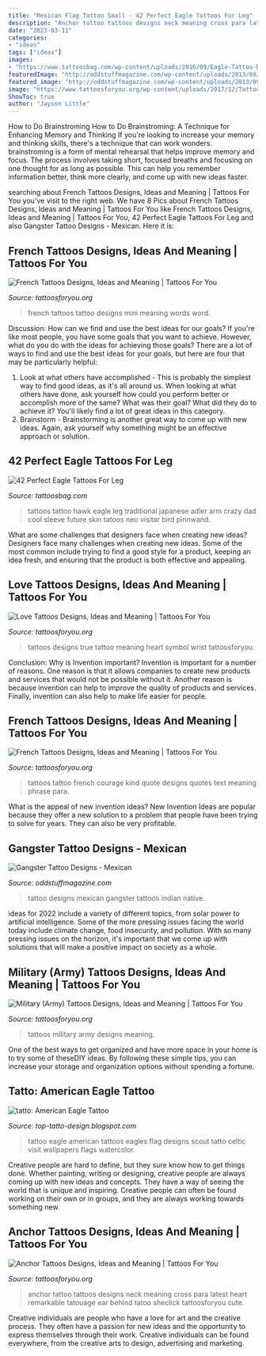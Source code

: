 ```yaml
---
title: "Mexican Flag Tattoo Small - 42 Perfect Eagle Tattoos For Leg"
description: "Anchor tattoo tattoos designs neck meaning cross para latest heart remarkable tatouage ear behind tatoo sheclick tattoosforyou cute"
date: "2023-03-11"
categories:
- "ideas"
tags: ["ideas"]
images:
- "https://www.tattoosbag.com/wp-content/uploads/2016/09/Eagle-Tattoo-Design-On-Leg.jpg"
featuredImage: "http://oddstuffmagazine.com/wp-content/uploads/2013/09/Mexican-tattoo-designs-7-531x800.jpg"
featured_image: "http://oddstuffmagazine.com/wp-content/uploads/2013/09/Mexican-tattoo-designs-7-531x800.jpg"
image: "https://www.tattoosforyou.org/wp-content/uploads/2017/12/Tattoos-in-French.jpg"
ShowToc: true
author: "Jayson Little"
---
```



How to Do Brainstroming
How to Do Brainstroming: A Technique for Enhancing Memory and Thinking
If you're looking to increase your memory and thinking skills, there's a technique that can work wonders. brainstroming is a form of mental rehearsal that helps improve memory and focus. The process involves taking short, focused breaths and focusing on one thought for as long as possible. This can help you remember information better, think more clearly, and come up with new ideas faster.

	

		
searching about French Tattoos Designs, Ideas and Meaning | Tattoos For You you've visit to the right web. We have 8 Pics about French Tattoos Designs, Ideas and Meaning | Tattoos For You like French Tattoos Designs, Ideas and Meaning | Tattoos For You, 42 Perfect Eagle Tattoos For Leg and also Gangster Tattoo Designs - Mexican. Here it is:
		
    
## French Tattoos Designs, Ideas And Meaning | Tattoos For You

<img loading=lazy src="https://www.tattoosforyou.org/wp-content/uploads/2017/12/Tattoo-French.jpg" onerror="this.onerror=null;this.src='https://tse2.mm.bing.net/th?id=OIP.9Y3OScfUkGS1jLwTdiIfwQHaHa&amp;pid=15.1';" alt="French Tattoos Designs, Ideas and Meaning | Tattoos For You">

_Source: tattoosforyou.org_

>french tattoos tattoo designs mini meaning words word. 

	

Discussion: How can we find and use the best ideas for our goals?
If you're like most people, you have some goals that you want to achieve. However, what do you do with the ideas for achieving those goals? 
There are a lot of ways to find and use the best ideas for your goals, but here are four that may be particularly helpful: 

1) Look at what others have accomplished - This is probably the simplest way to find good ideas, as it's all around us. When looking at what others have done, ask yourself how could you perform better or accomplish more of the same? What was their goal? What did they do to achieve it? You'll likely find a lot of great ideas in this category. 
2) Brainstorm - Brainstorming is another great way to come up with new ideas. Again, ask yourself why something might be an effective approach or solution.

    
## 42 Perfect Eagle Tattoos For Leg

<img loading=lazy src="https://www.tattoosbag.com/wp-content/uploads/2016/09/Eagle-Tattoo-Design-On-Leg.jpg" onerror="this.onerror=null;this.src='https://tse1.mm.bing.net/th?id=OIP.B7ORGEDjAx75GsdOllKPtQHaM8&amp;pid=15.1';" alt="42 Perfect Eagle Tattoos For Leg">

_Source: tattoosbag.com_

>tattoos tattoo hawk eagle leg traditional japanese adler arm crazy dad cool sleeve future skin tatoos neo visitar bird pinnwand. 

	

What are some challenges that designers face when creating new ideas?
Designers face many challenges when creating new ideas. Some of the most common include trying to find a good style for a product, keeping an idea fresh, and ensuring that the product is both effective and appealing.

    
## Love Tattoos Designs, Ideas And Meaning | Tattoos For You

<img loading=lazy src="http://www.tattoosforyou.org/wp-content/uploads/2013/09/True-Love-Tattoos.jpg" onerror="this.onerror=null;this.src='https://tse1.mm.bing.net/th?id=OIP.Y15wlY3D5CzxPAGo0jLt4gHaKy&amp;pid=15.1';" alt="Love Tattoos Designs, Ideas and Meaning | Tattoos For You">

_Source: tattoosforyou.org_

>tattoos designs true tattoo meaning heart symbol wrist tattoosforyou. 

	

Conclusion: Why is Invention important?
Invention is important for a number of reasons. One reason is that it allows companies to create new products and services that would not be possible without it. Another reason is because invention can help to improve the quality of products and services. Finally, invention can also help to make life easier for people.

    
## French Tattoos Designs, Ideas And Meaning | Tattoos For You

<img loading=lazy src="https://www.tattoosforyou.org/wp-content/uploads/2017/12/Tattoos-in-French.jpg" onerror="this.onerror=null;this.src='https://tse1.mm.bing.net/th?id=OIP.EreP0ZW9HVoq4x0Wg8KFkAHaJ4&amp;pid=15.1';" alt="French Tattoos Designs, Ideas and Meaning | Tattoos For You">

_Source: tattoosforyou.org_

>tattoos tattoo french courage kind quote designs quotes text meaning phrase para. 

	

What is the appeal of new invention ideas?
New Invention Ideas are popular because they offer a new solution to a problem that people have been trying to solve for years. They can also be very profitable.

    
## Gangster Tattoo Designs - Mexican

<img loading=lazy src="http://oddstuffmagazine.com/wp-content/uploads/2013/09/Mexican-tattoo-designs-7-531x800.jpg" onerror="this.onerror=null;this.src='https://tse3.mm.bing.net/th?id=OIP.AeofST1O_Qt9iX7l5UfeMwHaLK&amp;pid=15.1';" alt="Gangster Tattoo Designs - Mexican">

_Source: oddstuffmagazine.com_

>tattoo designs mexican gangster tattoos indian native. 

	

ideas for 2022 include a variety of different topics, from solar power to artificial intelligence. Some of the more pressing issues facing the world today include climate change, food insecurity, and pollution. With so many pressing issues on the horizon, it's important that we come up with solutions that will make a positive impact on society as a whole.

    
## Military (Army) Tattoos Designs, Ideas And Meaning | Tattoos For You

<img loading=lazy src="http://www.tattoosforyou.org/wp-content/uploads/2013/10/Military-Tattoos-609x1024.jpg" onerror="this.onerror=null;this.src='https://tse2.mm.bing.net/th?id=OIP.HRz93JhBoVrx_Lq6wS0-XgHaMd&amp;pid=15.1';" alt="Military (Army) Tattoos Designs, Ideas and Meaning | Tattoos For You">

_Source: tattoosforyou.org_

>tattoos military army designs meaning. 

	

One of the best ways to get organized and have more space in your home is to try some of theseDIY ideas. By following these simple tips, you can increase your storage and organization options without spending a fortune.

    
## Tatto: American Eagle Tattoo

<img loading=lazy src="https://3.bp.blogspot.com/-XaipPGDN2_8/UQVepohzFNI/AAAAAAAAQSs/BYBFm2ATFBw/s1600/Img9854_eagle.jpg" onerror="this.onerror=null;this.src='https://tse2.mm.bing.net/th?id=OIP.wymMuZdaokzFrw9IbLfOigAAAA&amp;pid=15.1';" alt="tatto: American Eagle Tattoo">

_Source: top-tatto-design.blogspot.com_

>tattoo eagle american tattoos eagles flag designs scout tatto celtic visit wallpapers flags watercolor. 

	

Creative people are hard to define, but they sure know how to get things done. Whether painting, writing or designing, creative people are always coming up with new ideas and concepts. They have a way of seeing the world that is unique and inspiring. Creative people can often be found working on their own or in groups, and they are always working towards something new.

    
## Anchor Tattoos Designs, Ideas And Meaning | Tattoos For You

<img loading=lazy src="http://www.tattoosforyou.org/wp-content/uploads/2013/09/Small-Anchor-Tattoo.jpg" onerror="this.onerror=null;this.src='https://tse1.mm.bing.net/th?id=OIP.iuRw4smcos7KWRYXJsWcCQHaJ4&amp;pid=15.1';" alt="Anchor Tattoos Designs, Ideas and Meaning | Tattoos For You">

_Source: tattoosforyou.org_

>anchor tattoo tattoos designs neck meaning cross para latest heart remarkable tatouage ear behind tatoo sheclick tattoosforyou cute. 

	

Creative individuals are people who have a love for art and the creative process. They often have a passion for new ideas and the opportunity to express themselves through their work. Creative individuals can be found everywhere, from the creative arts to design, advertising and marketing.

